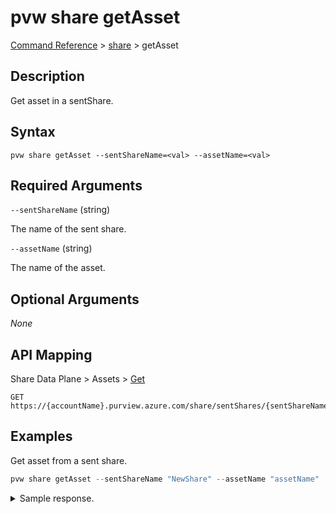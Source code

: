 # pvw share getAsset

[Command Reference](../../../README.md#command-reference) > [share](./main.md) >  getAsset

## Description

Get asset in a sentShare.

## Syntax

```
pvw share getAsset --sentShareName=<val> --assetName=<val>
```

## Required Arguments

`--sentShareName` (string)

The name of the sent share.

`--assetName` (string)

The name of the asset.

## Optional Arguments

*None*

## API Mapping

Share Data Plane > Assets > [Get](https://docs.microsoft.com/en-us/rest/api/purview/sharedataplane/assets/get)
```
GET https://{accountName}.purview.azure.com/share/sentShares/{sentShareName}/assets/{assetName}
```

## Examples

Get asset from a sent share.

```powershell
pvw share getAsset --sentShareName "NewShare" --assetName "assetName"
```


<details><summary>Sample response.</summary>
<p>

```json
{
   "id":"/sentShares/NewShare/assets/assetName",
   "kind":"BlobAccount",
   "name":"assetName",
   "properties":{
      "location":"uksouth",
      "paths":[
         {
            "containerName":"products",
            "receiverPath":"products.csv",
            "senderPath":"products.csv"
         }
      ],
      "provisioningState":"Succeeded",
      "receiverAssetName":"assetName",
      "storageAccountResourceId":"/subscriptions/2c334b6c-e556-40ac-a4c0-c0d1d2e08ca0/resourceGroups/pv-7643-rg/providers/Microsoft.Storage/storageAccounts/storagedatashare01"
   },
   "type":"sentShares/assets"
}
```
</p>
</details>

